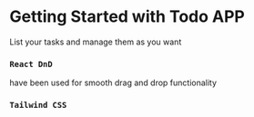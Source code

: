 # Getting Started with Todo APP

List your tasks and manage them as you want 


### `React DnD`

have been used for smooth drag and drop functionality

### `Tailwind CSS`



